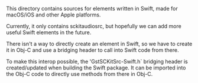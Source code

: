 This directory contains sources for elements written in Swift, made for macOS/iOS and other Apple platforms.

Currently, it only contains sckitaudiosrc, but hopefully we can add more useful Swift elements in the future.

There isn't a way to directly create an element in Swift, so we have to create it in Obj-C and use a bridging header to call into Swift code from there.

To make this interop possible, the 'GstSCKitSrc-Swift.h` bridging header is created/updated when building the Swift package. It can be imported into the Obj-C code to directly use methods from there in Obj-C.
